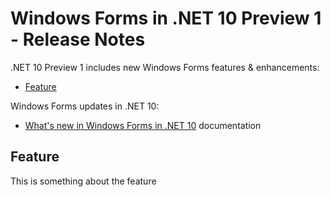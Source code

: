 # Windows Forms in .NET 10 Preview 1 - Release Notes

.NET 10 Preview 1 includes new Windows Forms features & enhancements:

- [Feature](#feature)

Windows Forms updates in .NET 10:

- [What's new in Windows Forms in .NET 10](https://learn.microsoft.com/dotnet/desktop/winforms/whats-new/net90) documentation

## Feature

This is something about the feature
